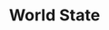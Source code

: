 ---
layout: post
title: World State
description:  Given that the __Information__ in an __Environment__ may change with respect to some parameter (for example, time), __World State__ defines a static snapshot of the __Information__ within an __Environment__. In other words, a __World State__ is an __Environment__ where all __Information__ is held constant. Denoted $$ w \in W $$. When used with a reference Agent, $$ w_A \in W_A $$, __World State__ refers to a static snapshot of an Agent's __World Model__ as opposed to the __World__ itself.
---